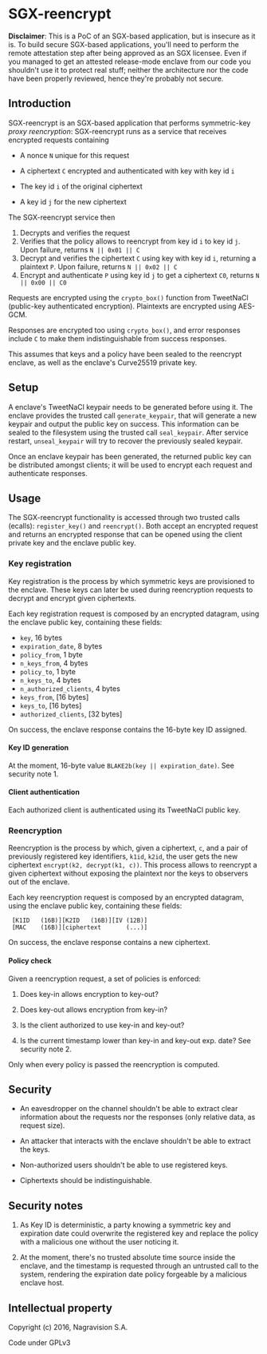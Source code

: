 # SGX-reencrypt 

**Disclaimer**: This is a PoC of an SGX-based application, but is
insecure as it is. To build secure SGX-based applications, you'll need
to perform the remote attestation step after being approved as an SGX
licensee. Even if you managed to get an attested release-mode enclave
from our code you shouldn't use it to protect real stuff; neither the
architecture nor the code have been properly reviewed, hence they're
probably not secure.


## Introduction

SGX-reencrypt is an SGX-based application that performs symmetric-key
*proxy reencryption*: SGX-reencrypt runs as a service that receives
encrypted requests containing

* A nonce `N` unique for this request

* A ciphertext `C` encrypted and authenticated with key with key id  `i`

* The key id `i` of the original ciphertext

* A key id `j` for the new ciphertext

The SGX-reencrypt service then

1. Decrypts and verifies the request
2. Verifies that the policy allows to reencrypt from key id `i` to key id
`j`. Upon failure, returns `N || 0x01 || C`
3. Decrypt and verifies the ciphertext `C` using key with key
id `i`, returning a plaintext `P`. Upon failure, returns `N || 0x02 || C` 
4. Encrypt and authenticate `P` using key id `j` to get a ciphertext
`C0`, returns `N || 0x00 || C0`

Requests are encrypted using the `crypto_box()` function from TweetNaCl
(public-key authenticated encryption).  Plaintexts are encrypted using
AES-GCM.

Responses are encrypted too using `crypto_box()`, and error responses
include `C` to make them indistinguishable from success responses.

This assumes that keys and a policy have been sealed to the reencrypt
enclave, as well as the enclave's Curve25519 private key.


## Setup 

A enclave's TweetNaCl keypair needs to be generated before using it.
The enclave provides the trusted call `generate_keypair`, that will
generate a new keypair and output the public key on success. This
information can be sealed to the filesystem using the trusted call
`seal_keypair`. After service restart, `unseal_keypair` will try to
recover the previously sealed keypair.

Once an enclave keypair has been generated, the returned public key
can be distributed amongst clients; it will be used to encrypt each
request and authenticate responses.

## Usage

The SGX-reencrypt functionality is accessed through two trusted calls
(ecalls): `register_key()` and `reencrypt()`. Both accept an encrypted
request and returns an encrypted response that can be opened using the
client private key and the enclave public key.

### Key registration

Key registration is the process by which symmetric keys are provisioned
to the enclave. These keys can later be used during reencryption
requests to decrypt and encrypt given ciphertexts.

Each key registration request is composed by an encrypted datagram,
using the enclave public key, containing these fields:

 * `key`, 16 bytes
 * `expiration_date`, 8 bytes
 * `policy_from`, 1 byte
 * `n_keys_from`, 4 bytes
 * `policy_to`, 1 byte
 * `n_keys_to`, 4 bytes
 * `n_authorized_clients`, 4 bytes
 * `keys_from`, [16 bytes]
 * `keys_to`, [16 bytes]
 * `authorized_clients`, [32 bytes]

On success, the enclave response contains the 16-byte key ID assigned.

#### Key ID generation

At the moment, 16-byte value `BLAKE2b(key || expiration_date)`. See security note 1.

#### Client authentication

Each authorized client is authenticated using its TweetNaCl public key.

### Reencryption

Reencryption is the process by which, given a ciphertext, `c`, and a
pair of previously registered key identifiers, `k1id`, `k2id`, the user
gets the new ciphertext `encrypt(k2, decrypt(k1, c))`. This process
allows to reencrypt a given ciphertext without exposing the plaintext
nor the keys to observers out of the enclave.

Each key reencryption request is composed by an encrypted datagram,
using the enclave public key, containing these fields:

```
 [K1ID   (16B)][K2ID   (16B)][IV (12B)]
 [MAC    (16B)][ciphertext       (...)]
```

On success, the enclave response contains a new ciphertext.

#### Policy check

Given a reencryption request, a set of policies is enforced:

 1. Does key-in allows encryption to key-out?

 2. Does key-out allows encryption from key-in?

 3. Is the client authorized to use key-in and key-out?

 4. Is the current timestamp lower than key-in and key-out exp. date?
    See security note 2.

Only when every policy is passed the reencryption is computed.

## Security

 * An eavesdropper on the channel shouldn't be able to extract clear
   information about the requests nor the responses (only relative
   data, as request size).

 * An attacker that interacts with the enclave shouldn't be able to
   extract the keys.

 * Non-authorized users shouldn't be able to use registered keys.

 * Ciphertexts should be indistinguishable.

## Security notes

1. As Key ID is deterministic, a party knowing a symmetric key and
expiration date could overwrite the registered key and replace the
policy with a malicious one without the user noticing it.

2. At the moment, there's no trusted absolute time source inside the
enclave, and the timestamp is requested through an untrusted call to
the system, rendering the expiration date policy forgeable by a 
malicious enclave host.

## Intellectual property

Copyright (c) 2016, Nagravision S.A.

Code under GPLv3
